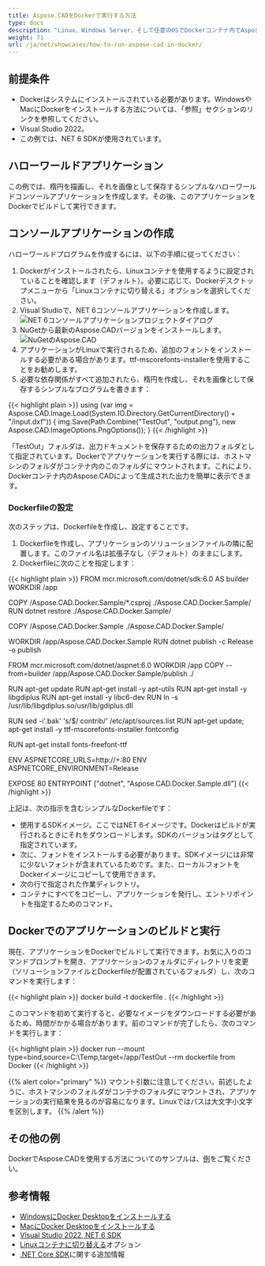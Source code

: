```yaml
---
title: Aspose.CADをDockerで実行する方法
type: docs
description: "Linux、Windows Server、そして任意のOSでDockerコンテナ内でAspose.CADを実行します。"
weight: 71
url: /ja/net/showcases/how-to-run-aspose-cad-in-docker/
---
```


## 前提条件
- Dockerはシステムにインストールされている必要があります。WindowsやMacにDockerをインストールする方法については、「参照」セクションのリンクを参照してください。
- Visual Studio 2022。
- この例では、NET 6 SDKが使用されています。

## ハローワールドアプリケーション

この例では、楕円を描画し、それを画像として保存するシンプルなハローワールドコンソールアプリケーションを作成します。その後、このアプリケーションをDockerでビルドして実行できます。

## コンソールアプリケーションの作成

ハローワールドプログラムを作成するには、以下の手順に従ってください：
1. Dockerがインストールされたら、Linuxコンテナを使用するように設定されていることを確認します（デフォルト）。必要に応じて、Dockerデスクトップメニューから「Linuxコンテナに切り替える」オプションを選択してください。
1. Visual Studioで、NET 6コンソールアプリケーションを作成します。<br>
![NET 6コンソールアプリケーションプロジェクトダイアログ](/cad/_assets/showcases/docker/1.png)<br>
1. NuGetから最新のAspose.CADバージョンをインストールします。<br>
![NuGetのAspose.CAD](/cad/_assets/showcases/docker/2.png)<br>
1. アプリケーションがLinuxで実行されるため、追加のフォントをインストールする必要がある場合があります。ttf-mscorefonts-installerを使用することをお勧めします。
1. 必要な依存関係がすべて追加されたら、楕円を作成し、それを画像として保存するシンプルなプログラムを書きます：<br>

{{< highlight plain >}}
using (var img = Aspose.CAD.Image.Load(System.IO.Directory.GetCurrentDirectory() + "/input.dxf"))
{
	img.Save(Path.Combine("TestOut", "output.png"), new Aspose.CAD.ImageOptions.PngOptions());
}
{{< /highlight >}}

「TestOut」フォルダは、出力ドキュメントを保存するための出力フォルダとして指定されています。Dockerでアプリケーションを実行する際には、ホストマシンのフォルダがコンテナ内のこのフォルダにマウントされます。これにより、Dockerコンテナ内のAspose.CADによって生成された出力を簡単に表示できます。

### Dockerfileの設定

次のステップは、Dockerfileを作成し、設定することです。

1. Dockerfileを作成し、アプリケーションのソリューションファイルの隣に配置します。このファイル名は拡張子なし（デフォルト）のままにします。
1. Dockerfileに次のことを指定します：

{{< highlight plain >}}
FROM mcr.microsoft.com/dotnet/sdk:6.0 AS builder
WORKDIR /app

COPY /Aspose.CAD.Docker.Sample/*.csproj ./Aspose.CAD.Docker.Sample/
RUN dotnet restore ./Aspose.CAD.Docker.Sample/

COPY /Aspose.CAD.Docker.Sample ./Aspose.CAD.Docker.Sample/

WORKDIR /app/Aspose.CAD.Docker.Sample
RUN dotnet publish -c Release -o publish

FROM mcr.microsoft.com/dotnet/aspnet:6.0
WORKDIR /app
COPY --from=builder /app/Aspose.CAD.Docker.Sample/publish ./

RUN apt-get update
RUN apt-get install -y apt-utils
RUN apt-get install -y libgdiplus
RUN apt-get install -y libc6-dev 
RUN ln -s /usr/lib/libgdiplus.so/usr/lib/gdiplus.dll

RUN sed -i'.bak' 's/$/ contrib/' /etc/apt/sources.list
RUN apt-get update; apt-get install -y ttf-mscorefonts-installer fontconfig

RUN apt-get install fonts-freefont-ttf

ENV ASPNETCORE_URLS=http://+:80
ENV ASPNETCORE_ENVIRONMENT=Release

EXPOSE 80
ENTRYPOINT ["dotnet", "Aspose.CAD.Docker.Sample.dll"]
{{< /highlight >}}

上記は、次の指示を含むシンプルなDockerfileです：

- 使用するSDKイメージ。ここではNET 6イメージです。Dockerはビルドが実行されるときにそれをダウンロードします。SDKのバージョンはタグとして指定されています。
- 次に、フォントをインストールする必要があります。SDKイメージには非常に少ないフォントが含まれているためです。また、ローカルフォントをDockerイメージにコピーして使用できます。
- 次の行で指定された作業ディレクトリ。
- コンテナにすべてをコピーし、アプリケーションを発行し、エントリポイントを指定するためのコマンド。

## Dockerでのアプリケーションのビルドと実行
 
現在、アプリケーションをDockerでビルドして実行できます。お気に入りのコマンドプロンプトを開き、アプリケーションのフォルダにディレクトリを変更（ソリューションファイルとDockerfileが配置されているフォルダ）し、次のコマンドを実行します：

{{< highlight plain >}}
docker build -t dockerfile .
{{< /highlight >}}

このコマンドを初めて実行すると、必要なイメージをダウンロードする必要があるため、時間がかかる場合があります。前のコマンドが完了したら、次のコマンドを実行します：

{{< highlight plain >}}
docker run --mount type=bind,source=C:\Temp,target=/app/TestOut --rm dockerfile from Docker
{{< /highlight >}}

{{% alert color="primary" %}} 
マウント引数に注意してください。前述したように、ホストマシンのフォルダがコンテナのフォルダにマウントされ、アプリケーションの実行結果を見るのが容易になります。Linuxではパスは大文字小文字を区別します。
{{% /alert %}}

## その他の例

DockerでAspose.CADを使用する方法についてのサンプルは、[例](https://github.com/aspose-cad/Aspose.CAD-Documentation)をご覧ください。

## 参考情報

- [WindowsにDocker Desktopをインストールする](https://docs.docker.com/docker-for-windows/install/)
- [MacにDocker Desktopをインストールする](https://docs.docker.com/docker-for-mac/install/)
- [Visual Studio 2022, NET 6 SDK](https://docs.microsoft.com/en-us/dotnet/core/install/windows?tabs=net60#dependencies)
- [Linuxコンテナに切り替える](https://docs.docker.com/docker-for-windows/#switch-between-windows-and-linux-containers)オプション
- [.NET Core SDK](https://hub.docker.com/_/microsoft-dotnet-sdk)に関する追加情報
